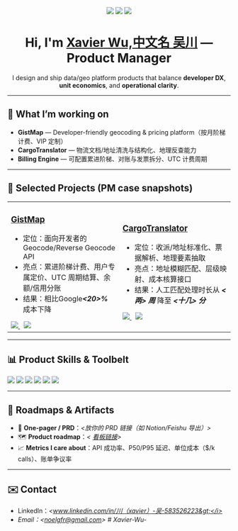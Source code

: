<!-- 顶部横幅（可换自己的图，或先删掉） -->
<p align="center">
  <img src="https://img.shields.io/badge/Role-Product%20Manager-4B8BFF" />
  <img src="https://img.shields.io/badge/Focus-Geo%20APIs%20%7C%20Billing%20%7C%20Platform-blueviolet" />
  <img src="https://img.shields.io/badge/Location-🌏-brightgreen" />
</p>

<h1 align="center">Hi, I'm <a href="https://github.com/ciby9833">Xavier Wu,中文名 吴川</a> — Product Manager</h1>

<p align="center">
  I design and ship data/geo platform products that balance <b>developer DX</b>, <b>unit economics</b>, and <b>operational clarity</b>.
</p>

---

## 🔭 What I’m working on
- **GistMap** — Developer-friendly geocoding & pricing platform（按月阶梯计费、VIP 定制）
- **CargoTranslator** — 物流文档/地址清洗与结构化、地理反查能力
- **Billing Engine** — 可配置累进阶梯、对账与发票拆分、UTC 计费周期

---

## 🚀 Selected Projects (PM case snapshots)

<table>
  <tr>
    <td width="50%">
      <h3><a href="https://github.com/ciby9833/GistMap">GistMap</a></h3>
      <ul>
        <li>定位：面向开发者的 Geocode/Reverse Geocode API</li>
        <li>亮点：累进阶梯计费、用户专属定价、UTC 周期结算、余额/信用分账</li>
        <li>结果：相比Google<b><i>&lt;20&gt;%</i></b> 成本下降
      </ul>
      <a href="https://github.com/ciby9833/GistMap">
        <img src="https://img.shields.io/badge/Repo-GistMap-black?logo=github"/>
      </a>
      &nbsp;
      <img src="https://img.shields.io/badge/Stack-NestJS%20%7C%20Postgres%20%7C%20PostGIS%20%7C%20FAISS-lightgrey"/>
    </td>
    <td width="50%">
      <h3><a href="https://github.com/ciby9833/translator/tree/main/frontend/src">CargoTranslator</a></h3>
      <ul>
        <li>定位：收派/地址标准化、票据解析、地理要素抽取</li>
        <li>亮点：地址模糊匹配、层级映射、成本核算接口</li>
        <li>结果：人工匹配处理时长从 <b><i>&lt;两&gt; 周</i></b> 降至 <b><i>&lt;十几&gt; 分</i></b></li>
      </ul>
      <a href="https://github.com/ciby9833/CargoTranslator">
        <img src="https://img.shields.io/badge/Repo-CargoTranslator-black?logo=github"/>
      </a>
      &nbsp;
      <img src="https://img.shields.io/badge/Focus-Address%20Clean%20%7C%20RL%20heuristics-blue"/>
    </td>
  </tr>
</table>

---

## 📊 Product Skills & Toolbelt
<p>
  <img src="https://img.shields.io/badge/PM-Jobs%20To%20Be%20Done%20%7C%20PRD%20%7C%20A/B%20-blue" />
  <img src="https://img.shields.io/badge/Analytics-SQL%20%7C%20Amplitude%20%7C%20GA4-success" />
  <img src="https://img.shields.io/badge/Design-Figma%20%7C%20Userflow%20%7C%20Wireframe-ff69b4" />
  <img src="https://img.shields.io/badge/Dev-API%20Design%20%7C%20REST%20%7C%20OpenAPI-informational" />
  <img src="https://img.shields.io/badge/Data-PostgreSQL%20%7C%20PostGIS%20%7C%20DuckDB-lightgrey" />
  <img src="https://img.shields.io/badge/Cloud-AWS%20%7C%20GCP%20%7C%20Vercel-yellow" />
</p>

---

## 🧭 Roadmaps & Artifacts
- 📄 **One-pager / PRD**：<i>&lt;放你的 PRD 链接（如 Notion/Feishu 导出）&gt;</i>  
- 🗺 **Product roadmap**：<i>&lt; [看板链接](https://github.com/ciby9833)&gt;</i>  
- 📈 **Metrics I care about**：API 成功率、P50/P95 延迟、单位成本（$/k calls）、账单争议率

---

## ✉️ Contact
- LinkedIn：<i>&lt;www.linkedin.com/in/川（xavier）-吴-583526223&gt;</i>  
- Email：<i>&lt;noelgfr@gmail.com&gt;</i>  # Xavier-Wu-
